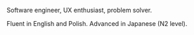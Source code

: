Software engineer, UX enthusiast, problem solver. 

Fluent in English and Polish. Advanced in Japanese (N2 level).

